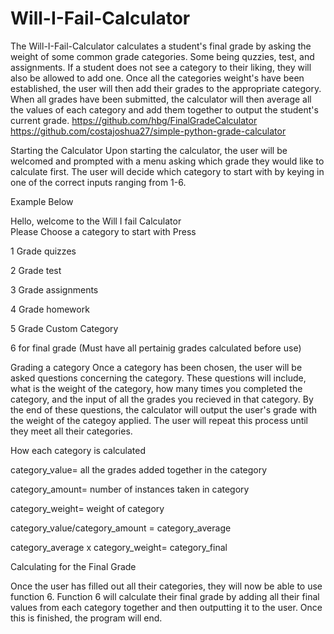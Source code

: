 # Will-I-Fail-Calculator
 The Will-I-Fail-Calculator calculates a student's final grade by asking the weight of some common grade categories. Some being quzzies, test, and assignments. If a student does not see a category to their liking, they will also be allowed to add one. Once all the categories  weight's have been established, the user will then add their grades to the appropriate category. When all grades have been submitted, the calculator will then average all the values of each category and add them together to output the student's current grade. 
 https://github.com/hbg/FinalGradeCalculator
 https://github.com/costajoshua27/simple-python-grade-calculator


Starting the Calculator
 Upon starting the calculator, the user will be welcomed and prompted with a menu asking which grade they would like to calculate first. The user will decide which category to start with by keying in one of the correct inputs ranging from 1-6.

Example Below
  
  Hello, welcome to the Will I fail Calculator  
  Please Choose a category to start with Press 
  
  1 Grade quizzes 
  
  2 Grade test 
  
  3 Grade assignments 
  
  4 Grade homework
  
  5 Grade Custom Category
  
  6 for final grade (Must have all pertainig grades calculated before use)
 
 Grading a category
 Once a category has been chosen, the user will be asked questions concerning the category. These questions will include, what is the weight of the category, how many times you completed the category, and the input of all the grades you recieved in that category. By the end of these questions, the calculator will output the user's grade with the weight of the categoy applied.
 The user will repeat this process until they meet all their categories.
 
 How each category is calculated
 
  
  category_value= all the grades added together in the category
  
  category_amount= number of instances taken in category
  
  category_weight= weight of category
  
  category_value/category_amount = category_average
  
  category_average x category_weight= category_final
  
  
  Calculating for the Final Grade
  
  Once the user has filled out all their categories, they will now be able to use function 6. Function 6 will calculate their final grade by adding all their final values from each category together and then outputting it to the user. Once this is finished, the program will end.
